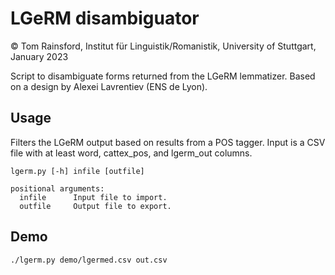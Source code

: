 # LGeRM disambiguator

© Tom Rainsford, Institut für Linguistik/Romanistik, University of Stuttgart, January 2023

Script to disambiguate forms returned from the LGeRM lemmatizer. 
Based on a design by Alexei Lavrentiev (ENS de Lyon).

## Usage

Filters the LGeRM output based on results from a POS tagger. Input is a
CSV file with at least word, cattex_pos, and lgerm_out columns.

```
lgerm.py [-h] infile [outfile]

positional arguments:
  infile      Input file to import.
  outfile     Output file to export.
```
  
## Demo

```
./lgerm.py demo/lgermed.csv out.csv
```


